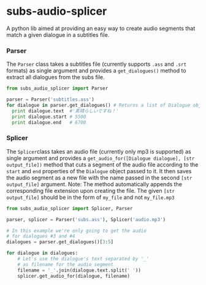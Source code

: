 # subs-audio-splicer
A python lib aimed at providing an easy way to create audio segments that match a given dialogue in a subtitles file. 

### Parser ###
The `Parser` class takes a subtitles file (currently supports `.ass` and `.srt` formats) as single argument and provides a `get_dialogues()` method to extract all dialogues from the subs file. 
``` python
from subs_audio_splicer import Parser

parser = Parser('subtitles.ass')
for dialogue in parser.get_dialogues() # Returns a list of Dialogue objects
  print dialogue.text  #'素晴らしいですね！'
  print dialogue.start # 5500 
  print dialogue.end   # 6700
```
### Splicer ###
The `Splicer`class takes an audio file (currently only mp3 is supported) as single argument and provides a `get_audio_for([Dialogue dialogue], [str output_file])` method that cuts a segment of the audio file according to the `start` and `end` properties of the `Dialogue` object passed to it. It then saves the audio segment as a new file with the name passed in the second `[str output_file]` argument. 
Note: The method automatically appends the corresponding file extension upon creating the file. The given `[str output_file]` should be in the form of `my_file` and not `my_file.mp3`

``` python
from subs_audio_splicer import Splicer, Parser

parser, splicer = Parser('subs.ass'), Splicer('audio.mp3')

# In this example we're only going to get the audio
# for dialogues #3 and #4
dialogues = parser.get_dialogues()[3:5]

for dialogue in dialogues:
	# Let's use the dialogue's text separated by '_'
	# as filename for the audio segment
	filename = '_'.join(dialogue.text.split(' '))
	splicer.get_audio_for(dialogue, filename)

```
